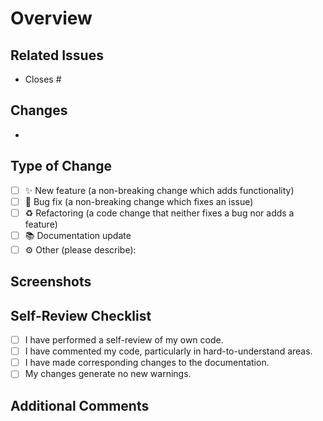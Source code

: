 <!-- レビューは日本語で行うこと -->

# Overview

## Related Issues

- Closes #

## Changes

-

## Type of Change

- [ ] ✨ New feature (a non-breaking change which adds functionality)
- [ ] 🐛 Bug fix (a non-breaking change which fixes an issue)
- [ ] ♻️ Refactoring (a code change that neither fixes a bug nor adds a feature)
- [ ] 📚 Documentation update
- [ ] ⚙️ Other (please describe):

## Screenshots

## Self-Review Checklist

- [ ] I have performed a self-review of my own code.
- [ ] I have commented my code, particularly in hard-to-understand areas.
- [ ] I have made corresponding changes to the documentation.
- [ ] My changes generate no new warnings.

## Additional Comments
